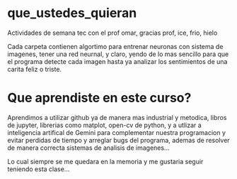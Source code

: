 # que_ustedes_quieran
Actividades de semana tec con el prof omar, gracias prof, ice, frio, hielo


Cada carpeta contienen algortimo para entrenar neuronas con sistema de imagenes, tener una red neurnal, y claro, yendo de lo mas sencillo para que el programa detecte cada imagen hasta ya analizar los sentimientos de una carita feliz o triste.

# Que aprendiste en este curso?
Aprendimos a utilizar github ya de manera mas industrial y metodica, libros de jupyter, librerias como matplot, open-cv de python, y a utlizar a inteligencia artifical de Gemini para complementar nuestra programacion y evitar perdidas de tiempo y arreglar bugs del programa, ademas de resolver de manera correcta sistemas de analisis de imagenes...

Lo cual siempre se me quedara en la memoria y me gustaria seguir teniendo esta clase...
